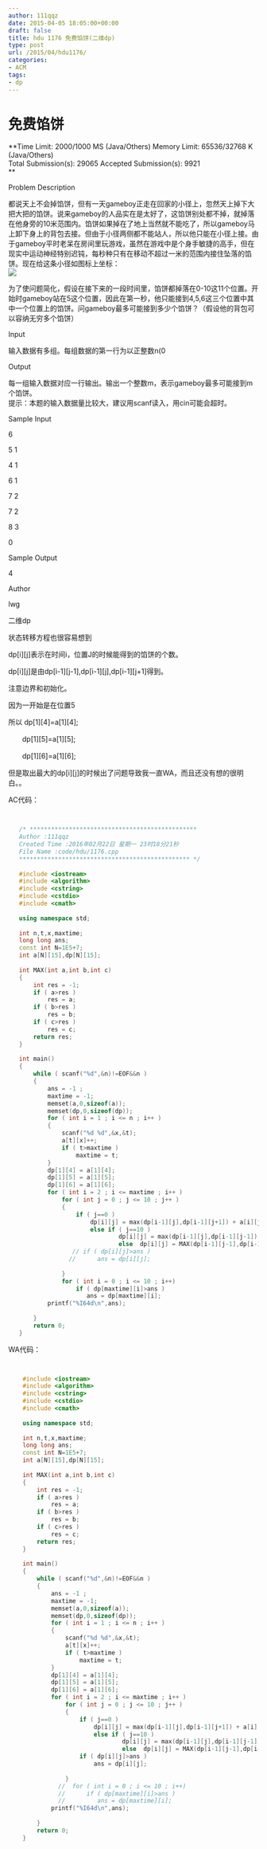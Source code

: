 ```yaml
---
author: 111qqz
date: 2015-04-05 18:05:00+00:00
draft: false
title: hdu 1176 免费馅饼(二维dp)
type: post
url: /2015/04/hdu1176/
categories:
- ACM
tags:
- dp
---
```


# 免费馅饼




**Time Limit: 2000/1000 MS (Java/Others) Memory Limit: 65536/32768 K (Java/Others)  
Total Submission(s): 29065 Accepted Submission(s): 9921  
**  
  





Problem Description




都说天上不会掉馅饼，但有一天gameboy正走在回家的小径上，忽然天上掉下大把大把的馅饼。说来gameboy的人品实在是太好了，这馅饼别处都不掉，就掉落在他身旁的10米范围内。馅饼如果掉在了地上当然就不能吃了，所以gameboy马上卸下身上的背包去接。但由于小径两侧都不能站人，所以他只能在小径上接。由于gameboy平时老呆在房间里玩游戏，虽然在游戏中是个身手敏捷的高手，但在现实中运动神经特别迟钝，每秒种只有在移动不超过一米的范围内接住坠落的馅饼。现在给这条小径如图标上坐标：  
![](https://111qqz.com/wp-content/uploads/2015/11/1176_1.jpg)
  
为了使问题简化，假设在接下来的一段时间里，馅饼都掉落在0-10这11个位置。开始时gameboy站在5这个位置，因此在第一秒，他只能接到4,5,6这三个位置中其中一个位置上的馅饼。问gameboy最多可能接到多少个馅饼？（假设他的背包可以容纳无穷多个馅饼）










Input




输入数据有多组。每组数据的第一行为以正整数n(0








Output




每一组输入数据对应一行输出。输出一个整数m，表示gameboy最多可能接到m个馅饼。  
提示：本题的输入数据量比较大，建议用scanf读入，用cin可能会超时。  
  











Sample Input







6




5 1





4 1




6 1





7 2





7 2





8 3





0














Sample Output







4














Author




lwg










二维dp




状态转移方程也很容易想到




dp[i][j]表示在时间i，位置J的时候能得到的馅饼的个数。




dp[i][j]是由dp[i-1][j-1],dp[i-1][j],dp[i-1][j+1]得到。




注意边界和初始化。




因为一开始是在位置5




所以 dp[1][4]=a[1][4];




　　dp[1][5]=a[1][5];




　　dp[1][6]=a[1][6];







但是取出最大的dp[i][j]的时候出了问题导致我一直WA，而且还没有想的很明白。。







AC代码：





 ```c++

    
    /* ***********************************************
    Author :111qqz
    Created Time :2016年02月22日 星期一 23时18分21秒
    File Name :code/hdu/1176.cpp
    ************************************************ */
    
    #include <iostream>
    #include <algorithm>
    #include <cstring>
    #include <cstdio>
    #include <cmath>
    
    using namespace std;
    
    int n,t,x,maxtime;
    long long ans;
    const int N=1E5+7;
    int a[N][15],dp[N][15];
    
    int MAX(int a,int b,int c)
    {
        int res = -1;
        if ( a>res )
            res = a;
        if ( b>res )
            res = b;
        if ( c>res )
            res = c;
        return res;
    }
    
    int main()
    {
        while ( scanf("%d",&n)!=EOF&&n )
        {
            ans = -1 ;
            maxtime = -1;
            memset(a,0,sizeof(a));
            memset(dp,0,sizeof(dp));
            for ( int i = 1 ; i <= n ; i++ )
            {
                scanf("%d %d",&x,&t);
                a[t][x]++;
                if ( t>maxtime )
                    maxtime = t;
            }
            dp[1][4] = a[1][4];
            dp[1][5] = a[1][5];
            dp[1][6] = a[1][6];
            for ( int i = 2 ; i <= maxtime ; i++ )
                for ( int j = 0 ; j <= 10 ; j++ )
                {
                    if ( j==0 )
                        dp[i][j] = max(dp[i-1][j],dp[i-1][j+1]) + a[i][j];
                        else if ( j==10 )
                                dp[i][j] = max(dp[i-1][j],dp[i-1][j-1]) + a[i][j];
                                else  dp[i][j] = MAX(dp[i-1][j-1],dp[i-1][j],dp[i-1][j+1])+a[i][j];
                   // if ( dp[i][j]>ans )
                  //      ans = dp[i][j];
                 
                }
                for ( int i = 0 ; i <= 10 ; i++)
                    if ( dp[maxtime][i]>ans )
                       ans = dp[maxtime][i];
            printf("%I64d\n",ans);
    
        }
        return 0;
    }

```



WA代码：


```c++ 

    
    #include <iostream>
    #include <algorithm>
    #include <cstring>
    #include <cstdio>
    #include <cmath>
    
    using namespace std;
    
    int n,t,x,maxtime;
    long long ans;
    const int N=1E5+7;
    int a[N][15],dp[N][15];
    
    int MAX(int a,int b,int c)
    {
        int res = -1;
        if ( a>res )
            res = a;
        if ( b>res )
            res = b;
        if ( c>res )
            res = c;
        return res;
    }
    
    int main()
    {
        while ( scanf("%d",&n)!=EOF&&n )
        {
            ans = -1 ;
            maxtime = -1;
            memset(a,0,sizeof(a));
            memset(dp,0,sizeof(dp));
            for ( int i = 1 ; i <= n ; i++ )
            {
                scanf("%d %d",&x,&t);
                a[t][x]++;
                if ( t>maxtime )
                    maxtime = t;
            }
            dp[1][4] = a[1][4];
            dp[1][5] = a[1][5];
            dp[1][6] = a[1][6];
            for ( int i = 2 ; i <= maxtime ; i++ )
                for ( int j = 0 ; j <= 10 ; j++ )
                {
                    if ( j==0 )
                        dp[i][j] = max(dp[i-1][j],dp[i-1][j+1]) + a[i][j];
                        else if ( j==10 )
                                dp[i][j] = max(dp[i-1][j],dp[i-1][j-1]) + a[i][j];
                                else  dp[i][j] = MAX(dp[i-1][j-1],dp[i-1][j],dp[i-1][j+1])+a[i][j];
                    if ( dp[i][j]>ans )
                        ans = dp[i][j];
                 
                }
              //  for ( int i = 0 ; i <= 10 ; i++)
              //      if ( dp[maxtime][i]>ans )
              //         ans = dp[maxtime][i];
            printf("%I64d\n",ans);
    
        }
        return 0;
    }

```

